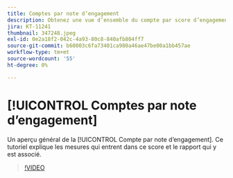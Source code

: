 ```yaml
---
title: Comptes par note d’engagement
description: Obtenez une vue d’ensemble du compte par score d’engagement. Découvrez les mesures incluses dans ce score et le rapport qui y est associé.
jira: KT-11241
thumbnail: 347248.jpeg
exl-id: 0e2a18f2-042c-4a93-80c8-840afb804ff7
source-git-commit: b60003c6fa73401ca980a46ae47be00a1bb457ae
workflow-type: tm+mt
source-wordcount: '55'
ht-degree: 0%

---
```


# [!UICONTROL Comptes par note d’engagement]

Un aperçu général de la [!UICONTROL Compte par note d’engagement].  Ce tutoriel explique les mesures qui entrent dans ce score et le rapport qui y est associé.

>[!VIDEO](https://video.tv.adobe.com/v/347248/?quality=12&learn=on)
